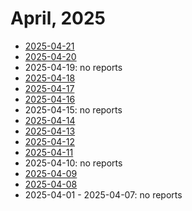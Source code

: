 # April, 2025

* [2025-04-21](21)
* [2025-04-20](20)
* 2025-04-19: no reports
* [2025-04-18](18)
* [2025-04-17](17)
* [2025-04-16](16)
* 2025-04-15: no reports
* [2025-04-14](14)
* [2025-04-13](13)
* [2025-04-12](12)
* [2025-04-11](11)
* 2025-04-10: no reports
* [2025-04-09](09)
* [2025-04-08](08)
* 2025-04-01 - 2025-04-07: no reports

